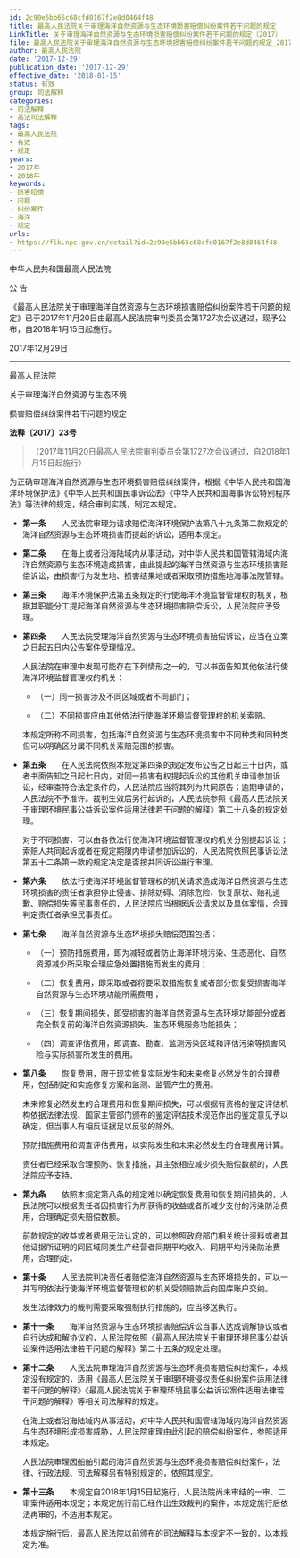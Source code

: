 ```yaml
---
id: 2c90e5bb65c68cfd0167f2e8d0464f48
title: 最高人民法院关于审理海洋自然资源与生态环境损害赔偿纠纷案件若干问题的规定
LinkTitle: 关于审理海洋自然资源与生态环境损害赔偿纠纷案件若干问题的规定（2017）
file: 最高人民法院关于审理海洋自然资源与生态环境损害赔偿纠纷案件若干问题的规定_20171229_2c90e5bb65c68cfd0167f2e8d0464f48.docx
author: 最高人民法院
date: '2017-12-29'
publication_date: '2017-12-29'
effective_date: '2018-01-15'
status: 有效
group: 司法解释
categories:
- 司法解释
- 高法司法解释
tags:
- 最高人民法院
- 有效
- 规定
years:
- 2017年
- 2018年
keywords:
- 损害赔偿
- 问题
- 纠纷案件
- 海洋
- 规定
urls:
- https://flk.npc.gov.cn/detail?id=2c90e5bb65c68cfd0167f2e8d0464f48
---
```


中华人民共和国最高人民法院

公 告

《最高人民法院关于审理海洋自然资源与生态环境损害赔偿纠纷案件若干问题的规定》已于2017年11月20日由最高人民法院审判委员会第1727次会议通过，现予公布，自2018年1月15日起施行。

2017年12月29日

---

最高人民法院

关于审理海洋自然资源与生态环境

损害赔偿纠纷案件若干问题的规定

**法释〔2017〕23号**

> （2017年11月20日最高人民法院审判委员会第1727次会议通过，自2018年1月15日起施行）

为正确审理海洋自然资源与生态环境损害赔偿纠纷案件，根据《中华人民共和国海洋环境保护法》《中华人民共和国民事诉讼法》《中华人民共和国海事诉讼特别程序法》等法律的规定，结合审判实践，制定本规定。

- **第一条**　　人民法院审理为请求赔偿海洋环境保护法第八十九条第二款规定的海洋自然资源与生态环境损害而提起的诉讼，适用本规定。

- **第二条**　　在海上或者沿海陆域内从事活动，对中华人民共和国管辖海域内海洋自然资源与生态环境造成损害，由此提起的海洋自然资源与生态环境损害赔偿诉讼，由损害行为发生地、损害结果地或者采取预防措施地海事法院管辖。

- **第三条**　　海洋环境保护法第五条规定的行使海洋环境监督管理权的机关，根据其职能分工提起海洋自然资源与生态环境损害赔偿诉讼，人民法院应予受理。

- **第四条**　　人民法院受理海洋自然资源与生态环境损害赔偿诉讼，应当在立案之日起五日内公告案件受理情况。

  人民法院在审理中发现可能存在下列情形之一的，可以书面告知其他依法行使海洋环境监督管理权的机关：

  - （一）同一损害涉及不同区域或者不同部门；

  - （二）不同损害应由其他依法行使海洋环境监督管理权的机关索赔。

  本规定所称不同损害，包括海洋自然资源与生态环境损害中不同种类和同种类但可以明确区分属不同机关索赔范围的损害。

- **第五条**　　在人民法院依照本规定第四条的规定发布公告之日起三十日内，或者书面告知之日起七日内，对同一损害有权提起诉讼的其他机关申请参加诉讼，经审查符合法定条件的，人民法院应当将其列为共同原告；逾期申请的，人民法院不予准许。裁判生效后另行起诉的，人民法院参照《最高人民法院关于审理环境民事公益诉讼案件适用法律若干问题的解释》第二十八条的规定处理。

  对于不同损害，可以由各依法行使海洋环境监督管理权的机关分别提起诉讼；索赔人共同起诉或者在规定期限内申请参加诉讼的，人民法院依照民事诉讼法第五十二条第一款的规定决定是否按共同诉讼进行审理。

- **第六条**　　依法行使海洋环境监督管理权的机关请求造成海洋自然资源与生态环境损害的责任者承担停止侵害、排除妨碍、消除危险、恢复原状、赔礼道歉、赔偿损失等民事责任的，人民法院应当根据诉讼请求以及具体案情，合理判定责任者承担民事责任。

- **第七条**　　海洋自然资源与生态环境损失赔偿范围包括：

  - （一）预防措施费用，即为减轻或者防止海洋环境污染、生态恶化、自然资源减少所采取合理应急处置措施而发生的费用；

  - （二）恢复费用，即采取或者将要采取措施恢复或者部分恢复受损害海洋自然资源与生态环境功能所需费用；

  - （三）恢复期间损失，即受损害的海洋自然资源与生态环境功能部分或者完全恢复前的海洋自然资源损失、生态环境服务功能损失；

  - （四）调查评估费用，即调查、勘查、监测污染区域和评估污染等损害风险与实际损害所发生的费用。

- **第八条**　　恢复费用，限于现实修复实际发生和未来修复必然发生的合理费用，包括制定和实施修复方案和监测、监管产生的费用。

  未来修复必然发生的合理费用和恢复期间损失，可以根据有资格的鉴定评估机构依据法律法规、国家主管部门颁布的鉴定评估技术规范作出的鉴定意见予以确定，但当事人有相反证据足以反驳的除外。

  预防措施费用和调查评估费用，以实际发生和未来必然发生的合理费用计算。

  责任者已经采取合理预防、恢复措施，其主张相应减少损失赔偿数额的，人民法院应予支持。

- **第九条**　　依照本规定第八条的规定难以确定恢复费用和恢复期间损失的，人民法院可以根据责任者因损害行为所获得的收益或者所减少支付的污染防治费用，合理确定损失赔偿数额。

  前款规定的收益或者费用无法认定的，可以参照政府部门相关统计资料或者其他证据所证明的同区域同类生产经营者同期平均收入、同期平均污染防治费用，合理酌定。

- **第十条**　　人民法院判决责任者赔偿海洋自然资源与生态环境损失的，可以一并写明依法行使海洋环境监督管理权的机关受领赔款后向国库账户交纳。

  发生法律效力的裁判需要采取强制执行措施的，应当移送执行。

- **第十一条**　　海洋自然资源与生态环境损害赔偿诉讼当事人达成调解协议或者自行达成和解协议的，人民法院依照《最高人民法院关于审理环境民事公益诉讼案件适用法律若干问题的解释》第二十五条的规定处理。

- **第十二条**　　人民法院审理海洋自然资源与生态环境损害赔偿纠纷案件，本规定没有规定的，适用《最高人民法院关于审理环境侵权责任纠纷案件适用法律若干问题的解释》《最高人民法院关于审理环境民事公益诉讼案件适用法律若干问题的解释》等相关司法解释的规定。

  在海上或者沿海陆域内从事活动，对中华人民共和国管辖海域内海洋自然资源与生态环境形成损害威胁，人民法院审理由此引起的赔偿纠纷案件，参照适用本规定。

  人民法院审理因船舶引起的海洋自然资源与生态环境损害赔偿纠纷案件，法律、行政法规、司法解释另有特别规定的，依照其规定。

- **第十三条**　　本规定自2018年1月15日起施行，人民法院尚未审结的一审、二审案件适用本规定；本规定施行前已经作出生效裁判的案件，本规定施行后依法再审的，不适用本规定。

  本规定施行后，最高人民法院以前颁布的司法解释与本规定不一致的，以本规定为准。

